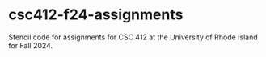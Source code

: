 # csc412-f24-assignments

Stencil code for assignments for CSC 412 at the University of Rhode Island for Fall 2024.
